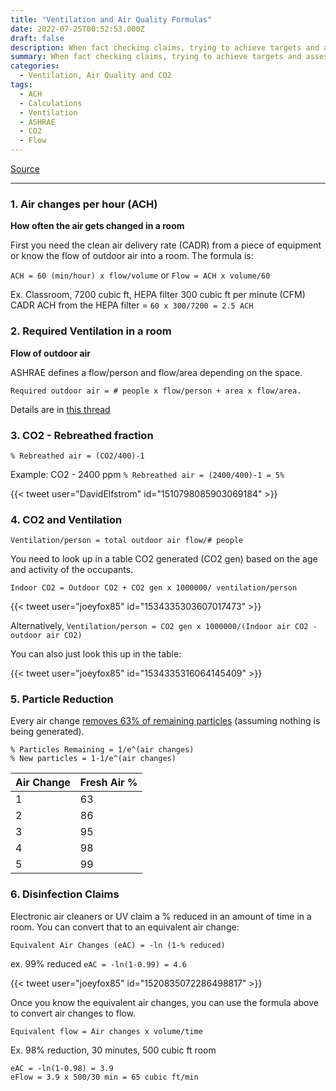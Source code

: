 ```yaml
---
title: "Ventilation and Air Quality Formulas"
date: 2022-07-25T00:52:53.000Z
draft: false
description: When fact checking claims, trying to achieve targets and assessing risk, you might need to do some math. Here are the most common formulas you need.
summary: When fact checking claims, trying to achieve targets and assessing risk, you might need to do some math. Here are the most common formulas you need.
categories:
  - Ventilation, Air Quality and CO2
tags:
  - ACH
  - Calculations
  - Ventilation
  - ASHRAE
  - CO2
  - Flow
---
```

[Source](https://twitter.com/joeyfox85/status/1551369864824201216)

---

### 1. Air changes per hour (ACH)

**How often the air gets changed in a room**

First you need the clean air delivery rate (CADR) from a piece of equipment or know the flow of outdoor air into a room. The formula is:

`ACH = 60 (min/hour) x flow/volume`
or
`Flow = ACH x volume/60`

Ex. Classroom, 7200 cubic ft, HEPA filter 300 cubic ft per minute (CFM) CADR
ACH from the HEPA filter = `60 x 300/7200 = 2.5 ACH`

### 2. Required Ventilation in a room

**Flow of outdoor air**

ASHRAE defines a flow/person and flow/area depending on the space.

`Required outdoor air = # people x flow/person + area x flow/area.`

Details are in [this thread](/tweets/what-should-your-ventilation-be/)

### 3. CO2 - Rebreathed fraction

`% Rebreathed air = (CO2/400)-1`

Example: CO2 - 2400 ppm
`% Rebreathed air = (2400/400)-1 = 5%`

{{< tweet user="DavidElfstrom" id="1510798085903069184" >}}

### 4. CO2 and Ventilation

`Ventilation/person = total outdoor air flow/# people`

You need to look up in a table CO2 generated (CO2 gen) based on the age and activity of the occupants.

`Indoor CO2 = Outdoor CO2 + CO2 gen x 1000000/ ventilation/person`

{{< tweet user="joeyfox85" id="1534335303607017473" >}}

Alternatively,
`Ventilation/person = CO2 gen x 1000000/(Indoor air CO2 - outdoor air CO2)`

You can also just look this up in the table:

{{< tweet user="joeyfox85" id="1534335316064145409" >}}

### 5. Particle Reduction

Every air change [removes 63% of remaining particles](/tweets/one-air-change/) (assuming nothing is being generated).

```
% Particles Remaining = 1/e^(air changes)
% New particles = 1-1/e^(air changes)
```

|Air Change |Fresh Air % |
|-|-|
|1|63|
|2|86|
|3|95|
|4|98|
|5|99|

### 6. Disinfection Claims

Electronic air cleaners or UV claim a % reduced in an amount of time in a room. You can convert that to an equivalent air change:

`Equivalent Air Changes (eAC) = -ln (1-% reduced)`

ex. 99% reduced `eAC = -ln(1-0.99) = 4.6`

{{< tweet user="joeyfox85" id="1520835072286498817" >}}

Once you know the equivalent air changes, you can use the formula above to convert air changes to flow.

`Equivalent flow = Air changes x volume/time`

Ex. 98% reduction, 30 minutes, 500 cubic ft room
```
eAC = -ln(1-0.98) = 3.9
eFlow = 3.9 x 500/30 min = 65 cubic ft/min
```
